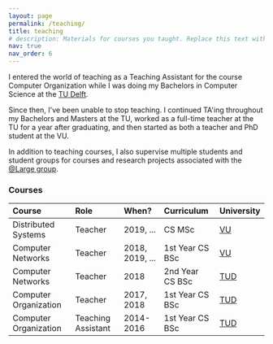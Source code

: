 ```yaml
---
layout: page
permalink: /teaching/
title: teaching
# description: Materials for courses you taught. Replace this text with your description.
nav: true
nav_order: 6
---
```


I entered the world of teaching as a Teaching Assistant for the course Computer Organization while I was doing my Bachelors in Computer Science at the [TU Delft][url-tudelft].

Since then, I've been unable to stop teaching. I continued TA'ing throughout my Bachelors and Masters at the TU, worked as a full-time teacher at the TU for a year after graduating, and then started as both a teacher and PhD student at the VU.

In addition to teaching courses, I also supervise multiple students and student groups for courses and research projects associated with the [@Large group][url-atlarge].

### Courses

| Course                | Role               | When?           | Curriculum      | University         |
| :-------------------- | :----------------- | :-------------- | :-------------- | :----------------- |
| Distributed Systems   | Teacher            | 2019, ...       | CS MSc          | [VU][url-vu]       |
| Computer Networks     | Teacher            | 2018, 2019, ... | 1st Year CS BSc | [VU][url-vu]       |
| Computer Networks     | Teacher            | 2018            | 2nd Year CS BSc | [TUD][url-tudelft] |
| Computer Organization | Teacher            | 2017, 2018      | 1st Year CS BSc | [TUD][url-tudelft] |
| Computer Organization | Teaching Assistant | 2014-2016       | 1st Year CS BSc | [TUD][url-tudelft] |

[url-twitter]: http://www.twitter.com/jdonkervliet
[url-bsc-thesis]: https://repository.tudelft.nl/islandora/object/uuid%3Aaa101139-5fe5-457d-85f5-cf939cfe3868?collection=education
[url-msc-thesis]: https://repository.tudelft.nl/islandora/object/uuid%3A4045d6a2-87ae-4397-8898-8e992fa0652c?collection=education
[url-atlarge]: https://atlarge-research.com/
[url-atlarge-opencraft]: https://atlarge-research.com/opencraft/
[url-atlarge-jdonkervliet]: https://atlarge-research.com/jdonkervliet/
[url-tudelft]: https://www.tudelft.nl/en/
[url-vu]: https://www.vu.nl/en/

[^fn-education]: This content can be, and is, used to entertainment and [educate](https://education.minecraft.net/) people around the world.
